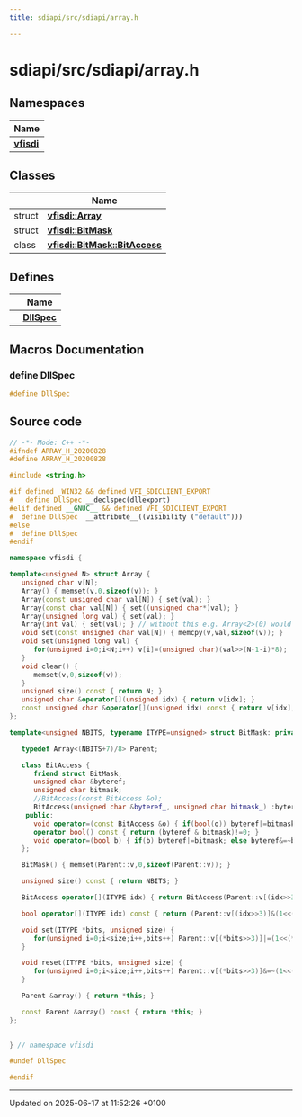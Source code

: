```yaml
---
title: sdiapi/src/sdiapi/array.h

---
```


# sdiapi/src/sdiapi/array.h



## Namespaces

| Name           |
| -------------- |
| **[vfisdi](namespacevfisdi.md)**  |

## Classes

|                | Name           |
| -------------- | -------------- |
| struct | **[vfisdi::Array](structvfisdi_1_1_array.md)**  |
| struct | **[vfisdi::BitMask](structvfisdi_1_1_bit_mask.md)**  |
| class | **[vfisdi::BitMask::BitAccess](classvfisdi_1_1_bit_mask_1_1_bit_access.md)**  |

## Defines

|                | Name           |
| -------------- | -------------- |
|  | **[DllSpec](array_8h.md#define-dllspec)**  |




## Macros Documentation

### define DllSpec

```cpp
#define DllSpec 
```


## Source code

```cpp
// -*- Mode: C++ -*-
#ifndef ARRAY_H_20200828
#define ARRAY_H_20200828

#include <string.h>

#if defined _WIN32 && defined VFI_SDICLIENT_EXPORT
#   define DllSpec __declspec(dllexport)
#elif defined __GNUC__ && defined VFI_SDICLIENT_EXPORT
#  define DllSpec  __attribute__((visibility ("default")))
#else
#  define DllSpec
#endif

namespace vfisdi {

template<unsigned N> struct Array {
   unsigned char v[N]; 
   Array() { memset(v,0,sizeof(v)); }
   Array(const unsigned char val[N]) { set(val); }
   Array(const char val[N]) { set((unsigned char*)val); }
   Array(unsigned long val) { set(val); }
   Array(int val) { set(val); } // without this e.g. Array<2>(0) would be ambiguous
   void set(const unsigned char val[N]) { memcpy(v,val,sizeof(v)); }
   void set(unsigned long val) {
      for(unsigned i=0;i<N;i++) v[i]=(unsigned char)(val>>(N-1-i)*8);
   }
   void clear() {
      memset(v,0,sizeof(v));
   }
   unsigned size() const { return N; }
   unsigned char &operator[](unsigned idx) { return v[idx]; }
   const unsigned char &operator[](unsigned idx) const { return v[idx]; }
};

template<unsigned NBITS, typename ITYPE=unsigned> struct BitMask: private Array<(NBITS+7)/8> {

   typedef Array<(NBITS+7)/8> Parent;

   class BitAccess {
      friend struct BitMask;
      unsigned char &byteref;
      unsigned char bitmask;
      //BitAccess(const BitAccess &o);
      BitAccess(unsigned char &byteref_, unsigned char bitmask_) :byteref(byteref_),bitmask(bitmask_) {}
    public:
      void operator=(const BitAccess &o) { if(bool(o)) byteref|=bitmask; else byteref&=~bitmask; }
      operator bool() const { return (byteref & bitmask)!=0; }
      void operator=(bool b) { if(b) byteref|=bitmask; else byteref&=~bitmask; }
   };

   BitMask() { memset(Parent::v,0,sizeof(Parent::v)); }

   unsigned size() const { return NBITS; }

   BitAccess operator[](ITYPE idx) { return BitAccess(Parent::v[(idx>>3)],1<<(idx&7));}

   bool operator[](ITYPE idx) const { return (Parent::v[(idx>>3)]&(1<<(idx&7)))!=0;}

   void set(ITYPE *bits, unsigned size) {
      for(unsigned i=0;i<size;i++,bits++) Parent::v[(*bits>>3)]|=(1<<(*bits&7));
   }

   void reset(ITYPE *bits, unsigned size) {
      for(unsigned i=0;i<size;i++,bits++) Parent::v[(*bits>>3)]&=~(1<<(*bits&7));
   }

   Parent &array() { return *this; }

   const Parent &array() const { return *this; }
};

 
} // namespace vfisdi

#undef DllSpec

#endif
```


-------------------------------

Updated on 2025-06-17 at 11:52:26 +0100
